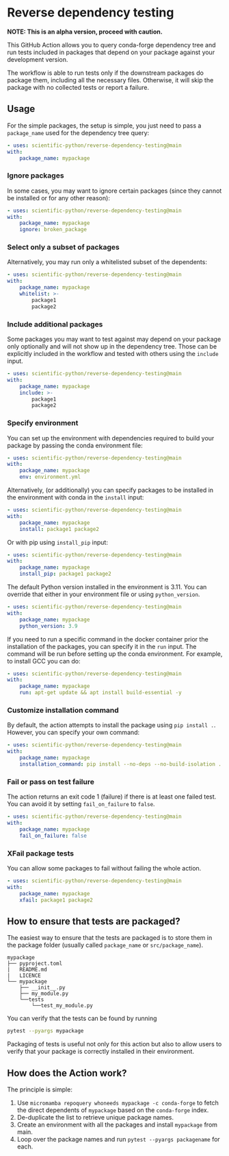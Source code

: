 # Reverse dependency testing

**NOTE: This is an alpha version, proceed with caution.**

This GitHub Action allows you to query conda-forge dependency tree and run
tests included in packages that depend on your package against your development version.

The workflow is able to run tests only if the downstream packages do
package them, including all the necessary files. Otherwise, it will skip
the package with no collected tests or report a failure.

## Usage

For the simple packages, the setup is simple, you just need to pass a
`package_name` used for the dependency tree query:

```yml
- uses: scientific-python/reverse-dependency-testing@main
with:
    package_name: mypackage
```

### Ignore packages

In some cases, you may want to ignore certain packages (since they cannot be installed or for any other reason):

```yml
- uses: scientific-python/reverse-dependency-testing@main
with:
    package_name: mypackage
    ignore: broken_package
```

### Select only a subset of packages

Alternatively, you may run only a whitelisted subset of the dependents:

```yml
- uses: scientific-python/reverse-dependency-testing@main
with:
    package_name: mypackage
    whitelist: >-
        package1
        package2
```

### Include additional packages

Some packages you may want to test against may depend on your package only
optionally and will not show up in the dependency tree. Those can be
explicitly included in the workflow and tested with others using the
`include` input.

```yml
- uses: scientific-python/reverse-dependency-testing@main
with:
    package_name: mypackage
    include: >-
        package1
        package2
```

### Specify environment

You can set up the environment with dependencies required to build
your package by passing the conda environment file:

```yml
- uses: scientific-python/reverse-dependency-testing@main
with:
    package_name: mypackage
    env: environment.yml
```

Alternatively, (or additionally) you can specify packages to be installed
in the environment with conda in the `install` input:

```yml
- uses: scientific-python/reverse-dependency-testing@main
with:
    package_name: mypackage
    install: package1 package2
```

Or with pip using `install_pip` input:

```yml
- uses: scientific-python/reverse-dependency-testing@main
with:
    package_name: mypackage
    install_pip: package1 package2
```


The default Python version installed in the environment is 3.11. You can
override that either in your environment file or using `python_version`.

```yml
- uses: scientific-python/reverse-dependency-testing@main
with:
    package_name: mypackage
    python_version: 3.9
```

If you need to run a specific command in the docker container prior the
installation of the packages, you can specify it in the `run` input. The
command will be run before setting up the conda environment. For example,
to install GCC you can do:

```yml
- uses: scientific-python/reverse-dependency-testing@main
with:
    package_name: mypackage
    run: apt-get update && apt install build-essential -y
```

### Customize installation command

By default, the action attempts to install the package using
`pip install .`. However, you can specify your own command:

```yml
- uses: scientific-python/reverse-dependency-testing@main
with:
    package_name: mypackage
    installation_command: pip install --no-deps --no-build-isolation .
```

### Fail or pass on test failure

The action returns an exit code 1 (failure) if there is at least one
failed test. You can avoid it by setting `fail_on_failure` to `false`.

```yml
- uses: scientific-python/reverse-dependency-testing@main
with:
    package_name: mypackage
    fail_on_failure: false
```

### XFail package tests

You can allow some packages to fail without failing the whole action.

```yml
- uses: scientific-python/reverse-dependency-testing@main
with:
    package_name: mypackage
    xfail: package1 package2
```


## How to ensure that tests are packaged?

The easiest way to ensure that the tests are packaged is to store them
in the package folder (usually called `package_name` or `src/package_name`).

```
mypackage
├── pyproject.toml
|   README.md
|   LICENCE
└── mypackage
    ├── __init__.py
    ├── my_module.py
    └──tests
        └──test_my_module.py
```

You can verify that the tests can be found by running

```sh
pytest --pyargs mypackage
```

Packaging of tests is useful not only for this action but also to allow users
to verify that your package is correctly installed in their environment.

## How does the Action work?

The principle is simple:

1. Use `micromamba repoquery whoneeds mypackage -c conda-forge` to fetch the direct dependents of `mypackage` based on the `conda-forge` index.
2. De-duplicate the list to retrieve unique package names.
3. Create an environment with all the packages and install `mypackage` from main.
4. Loop over the package names and run `pytest --pyargs packagename` for each.
